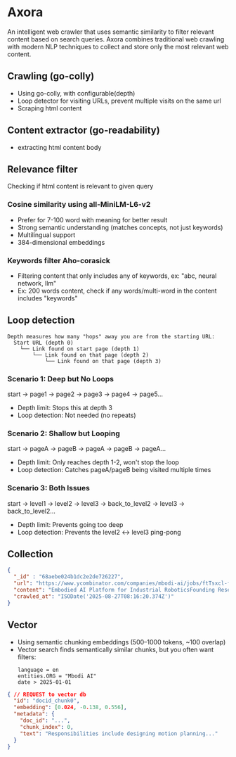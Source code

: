 # Axora

An intelligent web crawler that uses semantic similarity to filter relevant content based on search queries. Axora combines traditional web crawling with modern NLP techniques to collect and store only the most relevant web content.

## Crawling (go-colly)
- Using go-colly, with configurable(depth)
- Loop detector for visiting URLs, prevent multiple visits on the same url
- Scraping html content

## Content extractor (go-readability)
- extracting html content body

## Relevance filter
Checking if html content is relevant to given query

### Cosine similarity using all-MiniLM-L6-v2
- Prefer for 7-100 word with meaning for better result
- Strong semantic understanding (matches concepts, not just keywords)
- Multilingual support
- 384-dimensional embeddings

### Keywords filter Aho-corasick
- Filtering content that only includes any of keywords, ex: "abc, neural network, llm"
- Ex: 200 words content, check if any words/multi-word in the content includes "keywords"

## Loop detection
```
Depth measures how many "hops" away you are from the starting URL:
  Start URL (depth 0)
    └── Link found on start page (depth 1)
        └── Link found on that page (depth 2)
            └── Link found on that page (depth 3)
```
### Scenario 1: Deep but No Loops
start -> page1 -> page2 -> page3 -> page4 -> page5...
- Depth limit: Stops this at depth 3
- Loop detection: Not needed (no repeats)

### Scenario 2: Shallow but Looping
start -> pageA -> pageB -> pageA -> pageB -> pageA...
- Depth limit: Only reaches depth 1-2, won't stop the loop
- Loop detection: Catches pageA/pageB being visited multiple times

### Scenario 3: Both Issues
start -> level1 -> level2 -> level3 -> back_to_level2 -> level3 -> back_to_level2...
- Depth limit: Prevents going too deep
- Loop detection: Prevents the level2 ↔ level3 ping-pong

## Collection
```json
{
  "_id" : "68aebe024b1dc2e2de726227",
  "url": "https://www.ycombinator.com/companies/mbodi-ai/jobs/ftTsxcl-founding-research-engineer",
  "content": "Embodied AI Platform for Industrial RoboticsFounding Research ...", //html body (text) still need to be cleaned
  "crawled_at": "ISODate('2025-08-27T08:16:20.374Z')"
}
```

## Vector
- Using semantic chunking embeddings (500–1000 tokens, ~100 overlap)
- Vector search finds semantically similar chunks, but you often want filters:
  ```
  language = en
  entities.ORG = "Mbodi AI"
  date > 2025-01-01
  ```

```json
{ // REQUEST to vector db
  "id": "docid_chunk0",
  "embedding": [0.024, -0.138, 0.556],
  "metadata": {
    "doc_id": "...",
    "chunk_index": 0,
    "text": "Responsibilities include designing motion planning..."
  }
}
```